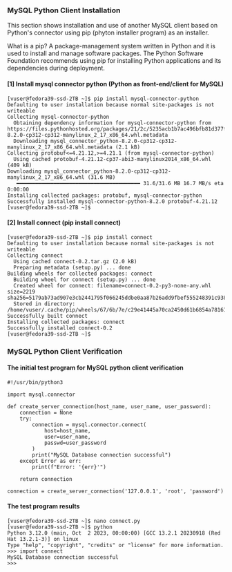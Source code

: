 ### MySQL Python Client Installation

This section shows installation and use of another MySQL client
based on Python's connector using pip (phyton installer program)
as an installer.

What is a pip? A package-management system written in Python and
it is used to install and manage software packages. The Python
Software Foundation recommends using pip for installing Python
applications and its dependencies during deployment.

#### [1] Install mysql connector python (Python as front-end/client for MySQL)

	[vuser@fedora39-ssd-2TB ~]$ pip install mysql-connector-python
	Defaulting to user installation because normal site-packages is not writeable
	Collecting mysql-connector-python
	  Obtaining dependency information for mysql-connector-python from https://files.pythonhosted.org/packages/21/2c/5235acb1b7ac496bfb81d377f65defa51b31ac5b2deb2478b0ef44aa98aa/mysql_connector_python-8.2.0-cp312-cp312-manylinux_2_17_x86_64.whl.metadata
	  Downloading mysql_connector_python-8.2.0-cp312-cp312-manylinux_2_17_x86_64.whl.metadata (2.1 kB)
	Collecting protobuf<=4.21.12,>=4.21.1 (from mysql-connector-python)
	  Using cached protobuf-4.21.12-cp37-abi3-manylinux2014_x86_64.whl (409 kB)
	Downloading mysql_connector_python-8.2.0-cp312-cp312-manylinux_2_17_x86_64.whl (31.6 MB)
	   ━━━━━━━━━━━━━━━━━━━━━━━━━━━━━━━━━━━━━━━━ 31.6/31.6 MB 16.7 MB/s eta 0:00:00
	Installing collected packages: protobuf, mysql-connector-python
	Successfully installed mysql-connector-python-8.2.0 protobuf-4.21.12
	[vuser@fedora39-ssd-2TB ~]$

#### [2] Install connect (pip install connect)

	[vuser@fedora39-ssd-2TB ~]$ pip install connect
	Defaulting to user installation because normal site-packages is not writeable
	Collecting connect
	  Using cached connect-0.2.tar.gz (2.0 kB)
	  Preparing metadata (setup.py) ... done
	Building wheels for collected packages: connect
	  Building wheel for connect (setup.py) ... done
	  Created wheel for connect: filename=connect-0.2-py3-none-any.whl size=2219 sha256=5179ab73ad907e3cb2441795f066245ddbe0aa87b26add9fbef555248391c938
	  Stored in directory: /home/vuser/.cache/pip/wheels/67/6b/7e/c29e41445a70ca2450d61b6854a781612cfa0d413951c6fb6d
	Successfully built connect
	Installing collected packages: connect
	Successfully installed connect-0.2
	[vuser@fedora39-ssd-2TB ~]$

### MySQL Python Client Verification

#### The initial test program for MySQL python client verification

	#!/usr/bin/python3

	import mysql.connector

	def create_server_connection(host_name, user_name, user_password):
		connection = None
		try:
			connection = mysql.connector.connect(
				host=host_name,
				user=user_name,
				passwd=user_password
			)
			print("MySQL Database connection successful")
		except Error as err:
			print(f"Error: '{err}'")

		return connection

	connection = create_server_connection('127.0.0.1', 'root', 'password')

#### The test program results

	[vuser@fedora39-ssd-2TB ~]$ nano connect.py
	[vuser@fedora39-ssd-2TB ~]$ python
	Python 3.12.0 (main, Oct  2 2023, 00:00:00) [GCC 13.2.1 20230918 (Red Hat 13.2.1-3)] on linux
	Type "help", "copyright", "credits" or "license" for more information.
	>>> import connect
	MySQL Database connection successful
	>>>
